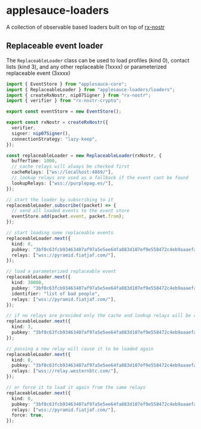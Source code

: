 # applesauce-loaders

A collection of observable based loaders built on top of [rx-nostr](https://penpenpng.github.io/rx-nostr/)

## Replaceable event loader

The `ReplaceableLoader` class can be used to load profiles (kind 0), contact lists (kind 3), and any other replaceable (1xxxx) or parameterized replaceable event (3xxxx)

```ts
import { EventStore } from "applesauce-core";
import { ReplaceableLoader } from "applesauce-loaders/loaders";
import { createRxNostr, nip07Signer } from "rx-nostr";
import { verifier } from "rx-nostr-crypto";

export const eventStore = new EventStore();

export const rxNostr = createRxNostr({
  verifier,
  signer: nip07Signer(),
  connectionStrategy: "lazy-keep",
});

const replaceableLoader = new ReplaceableLoader(rxNostr, {
  bufferTime: 1000,
  // cache relays will always be checked first
  cacheRelays: ["ws://localhost:4869/"],
  // lookup relays are used as a fallback if the event cant be found
  lookupRelays: ["wss://purplepag.es/"],
});

// start the loader by subscribing to it
replaceableLoader.subscribe((packet) => {
  // send all loaded events to the event store
  eventStore.add(packet.event, packet.from);
});

// start loading some replaceable events
replaceableLoader.next({
  kind: 0,
  pubkey: "3bf0c63fcb93463407af97a5e5ee64fa883d107ef9e558472c4eb9aaaefa459d",
  relays: ["wss://pyramid.fiatjaf.com/"],
});

// load a parameterized replaceable event
replaceableLoader.next({
  kind: 30000,
  pubkey: "3bf0c63fcb93463407af97a5e5ee64fa883d107ef9e558472c4eb9aaaefa459d",
  identifier: "list of bad people",
  relays: ["wss://pyramid.fiatjaf.com/"],
});

// if no relays are provided only the cache and lookup relays will be checked
replaceableLoader.next({
  kind: 3,
  pubkey: "3bf0c63fcb93463407af97a5e5ee64fa883d107ef9e558472c4eb9aaaefa459d",
});

// passing a new relay will cause it to be loaded again
replaceableLoader.next({
  kind: 0,
  pubkey: "3bf0c63fcb93463407af97a5e5ee64fa883d107ef9e558472c4eb9aaaefa459d",
  relays: ["wss://relay.westernbtc.com/"],
});

// or force it to load it again from the same relays
replaceableLoader.next({
  kind: 0,
  pubkey: "3bf0c63fcb93463407af97a5e5ee64fa883d107ef9e558472c4eb9aaaefa459d",
  relays: ["wss://pyramid.fiatjaf.com/"],
  force: true,
});
```
